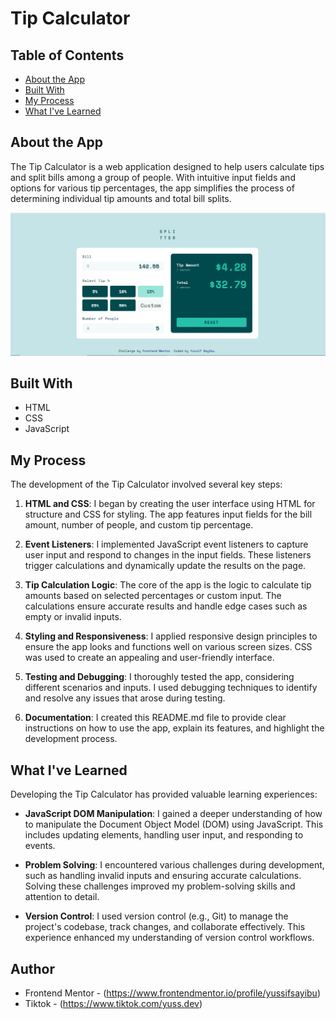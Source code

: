 
# Tip Calculator

## Table of Contents

- [About the App](#about-the-app)
- [Built With](#built-with)
- [My Process](#my-process)
- [What I've Learned](#what-ive-learned)

## About the App

The Tip Calculator is a web application designed to help users calculate tips and split bills among a group of people. With intuitive input fields and options for various tip percentages, the app simplifies the process of determining individual tip amounts and total bill splits.

![Tip Calculator Screenshot](design/complete-results.PNG)

## Built With

- HTML
- CSS
- JavaScript

## My Process

The development of the Tip Calculator involved several key steps:

1. **HTML and CSS**: I began by creating the user interface using HTML for structure and CSS for styling. The app features input fields for the bill amount, number of people, and custom tip percentage.

2. **Event Listeners**: I implemented JavaScript event listeners to capture user input and respond to changes in the input fields. These listeners trigger calculations and dynamically update the results on the page.

3. **Tip Calculation Logic**: The core of the app is the logic to calculate tip amounts based on selected percentages or custom input. The calculations ensure accurate results and handle edge cases such as empty or invalid inputs.

4. **Styling and Responsiveness**: I applied responsive design principles to ensure the app looks and functions well on various screen sizes. CSS was used to create an appealing and user-friendly interface.

5. **Testing and Debugging**: I thoroughly tested the app, considering different scenarios and inputs. I used debugging techniques to identify and resolve any issues that arose during testing.

6. **Documentation**: I created this README.md file to provide clear instructions on how to use the app, explain its features, and highlight the development process.

## What I've Learned

Developing the Tip Calculator has provided valuable learning experiences:

- **JavaScript DOM Manipulation**: I gained a deeper understanding of how to manipulate the Document Object Model (DOM) using JavaScript. This includes updating elements, handling user input, and responding to events.

- **Problem Solving**: I encountered various challenges during development, such as handling invalid inputs and ensuring accurate calculations. Solving these challenges improved my problem-solving skills and attention to detail.

- **Version Control**: I used version control (e.g., Git) to manage the project's codebase, track changes, and collaborate effectively. This experience enhanced my understanding of version control workflows.

## Author

- Frontend Mentor - (https://www.frontendmentor.io/profile/yussifsayibu)
- Tiktok - (https://www.tiktok.com/yuss.dev)